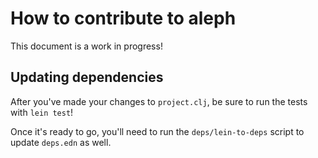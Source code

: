 # How to contribute to aleph

This document is a work in progress!

## Updating dependencies

After you've made your changes to `project.clj`, be sure to run the tests with `lein test`!

Once it's ready to go, you'll need to run the `deps/lein-to-deps` script to update `deps.edn` as well.
